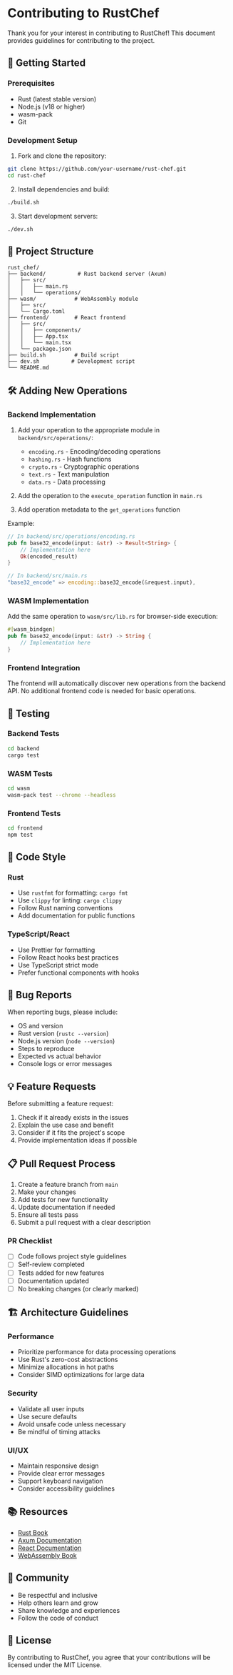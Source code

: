 # Contributing to RustChef

Thank you for your interest in contributing to RustChef! This document provides guidelines for contributing to the project.

## 🚀 Getting Started

### Prerequisites

- Rust (latest stable version)
- Node.js (v18 or higher)
- wasm-pack
- Git

### Development Setup

1. Fork and clone the repository:
```bash
git clone https://github.com/your-username/rust-chef.git
cd rust-chef
```

2. Install dependencies and build:
```bash
./build.sh
```

3. Start development servers:
```bash
./dev.sh
```

## 📁 Project Structure

```
rust_chef/
├── backend/          # Rust backend server (Axum)
│   ├── src/
│   │   ├── main.rs
│   │   └── operations/
├── wasm/            # WebAssembly module
│   ├── src/
│   └── Cargo.toml
├── frontend/        # React frontend
│   ├── src/
│   │   ├── components/
│   │   ├── App.tsx
│   │   └── main.tsx
│   └── package.json
├── build.sh         # Build script
├── dev.sh          # Development script
└── README.md
```

## 🛠️ Adding New Operations

### Backend Implementation

1. Add your operation to the appropriate module in `backend/src/operations/`:
   - `encoding.rs` - Encoding/decoding operations
   - `hashing.rs` - Hash functions
   - `crypto.rs` - Cryptographic operations
   - `text.rs` - Text manipulation
   - `data.rs` - Data processing

2. Add the operation to the `execute_operation` function in `main.rs`

3. Add operation metadata to the `get_operations` function

Example:
```rust
// In backend/src/operations/encoding.rs
pub fn base32_encode(input: &str) -> Result<String> {
    // Implementation here
    Ok(encoded_result)
}

// In backend/src/main.rs
"base32_encode" => encoding::base32_encode(&request.input),
```

### WASM Implementation

Add the same operation to `wasm/src/lib.rs` for browser-side execution:

```rust
#[wasm_bindgen]
pub fn base32_encode(input: &str) -> String {
    // Implementation here
}
```

### Frontend Integration

The frontend will automatically discover new operations from the backend API. No additional frontend code is needed for basic operations.

## 🧪 Testing

### Backend Tests

```bash
cd backend
cargo test
```

### WASM Tests

```bash
cd wasm
wasm-pack test --chrome --headless
```

### Frontend Tests

```bash
cd frontend
npm test
```

## 📝 Code Style

### Rust

- Use `rustfmt` for formatting: `cargo fmt`
- Use `clippy` for linting: `cargo clippy`
- Follow Rust naming conventions
- Add documentation for public functions

### TypeScript/React

- Use Prettier for formatting
- Follow React hooks best practices
- Use TypeScript strict mode
- Prefer functional components with hooks

## 🐛 Bug Reports

When reporting bugs, please include:

- OS and version
- Rust version (`rustc --version`)
- Node.js version (`node --version`)
- Steps to reproduce
- Expected vs actual behavior
- Console logs or error messages

## 💡 Feature Requests

Before submitting a feature request:

1. Check if it already exists in the issues
2. Explain the use case and benefit
3. Consider if it fits the project's scope
4. Provide implementation ideas if possible

## 📋 Pull Request Process

1. Create a feature branch from `main`
2. Make your changes
3. Add tests for new functionality
4. Update documentation if needed
5. Ensure all tests pass
6. Submit a pull request with a clear description

### PR Checklist

- [ ] Code follows project style guidelines
- [ ] Self-review completed
- [ ] Tests added for new features
- [ ] Documentation updated
- [ ] No breaking changes (or clearly marked)

## 🏗️ Architecture Guidelines

### Performance

- Prioritize performance for data processing operations
- Use Rust's zero-cost abstractions
- Minimize allocations in hot paths
- Consider SIMD optimizations for large data

### Security

- Validate all user inputs
- Use secure defaults
- Avoid unsafe code unless necessary
- Be mindful of timing attacks

### UI/UX

- Maintain responsive design
- Provide clear error messages
- Support keyboard navigation
- Consider accessibility guidelines

## 📚 Resources

- [Rust Book](https://doc.rust-lang.org/book/)
- [Axum Documentation](https://docs.rs/axum/)
- [React Documentation](https://reactjs.org/docs/)
- [WebAssembly Book](https://rustwasm.github.io/docs/book/)

## 🤝 Community

- Be respectful and inclusive
- Help others learn and grow
- Share knowledge and experiences
- Follow the code of conduct

## 📄 License

By contributing to RustChef, you agree that your contributions will be licensed under the MIT License.
